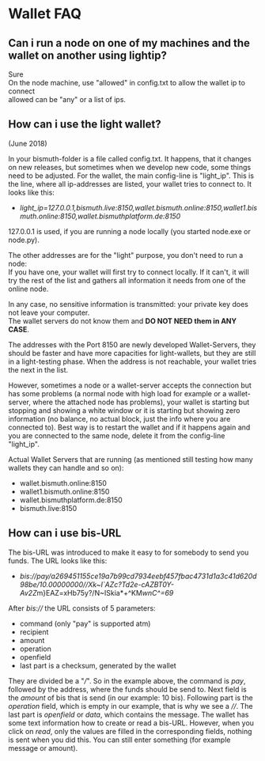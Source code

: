 # Wallet FAQ

## Can i run a node on one of my machines and the wallet on another using lightip?

Sure  
On the node machine, use "allowed" in config.txt to allow the wallet ip to connect  
allowed can be "any" or a list of ips.

## How can i use the light wallet?

(June 2018)

In your bismuth-folder is a file called config.txt. It happens, that it changes on new releases, but sometimes when we develop new code, some things need to be adjusted.
For the wallet, the main config-line is "light_ip". This is the line, where all ip-addresses are listed, your wallet tries to connect to.
It looks like this:
- *light_ip=127.0.0.1,bismuth.live:8150,wallet.bismuth.online:8150,wallet1.bismuth.online:8150,wallet.bismuthplatform.de:8150*

127.0.0.1 is used, if you are running a node locally (you started node.exe or node.py).

The other addresses are for the "light" purpose, you don't need to run a node:  
If you have one, your wallet will first try to connect locally. If it can't, it will try the rest of the list and gathers all information it needs from one of the online node.  
 
In any case, no sensitive information is transmitted: your private key does not leave your computer.  
The wallet servers do not know them and **DO NOT NEED them in ANY CASE**.

The addresses with the Port 8150 are newly developed Wallet-Servers, they should be faster and have more capacities for light-wallets, but they are still in a light-testing phase.
When the address is not reachable, your wallet tries the next in the list.

However, sometimes a node or a wallet-server accepts the connection but has some problems (a normal node with high load for example or a wallet-server, where the attached node has problems),
your wallet is starting but stopping and showing a white window or it is starting but showing zero information (no balance, no actual block, just the info where you are connected to).
Best way is to restart the wallet and if it happens again and you are connected to the same node, delete it from the config-line "light_ip".

Actual Wallet Servers that are running (as mentioned still testing how many wallets they can handle and so on):
* wallet.bismuth.online:8150
* wallet1.bismuth.online:8150
* wallet.bismuthplatform.de:8150
* bismuth.live:8150

## How can i use bis-URL

The bis-URL was introduced to make it easy to for somebody to send you funds. The URL looks like this:
- *bis://pay/a269451155ce19a7b99cd7934eebf457fbac4731d1a3c41d620d98be/10.00000000//Xk~I`AZc?Td2e-cAZBT0Y-Av2Z*m}EAZ=xHb75y?/N~ISkia*+^KM*wnC^=69*

After *bis://* the URL consists of 5 parameters:
* command (only "pay" is supported atm)
* recipient
* amount
* operation
* openfield
* last part is a checksum, generated by the wallet

They are divided be a "*/*". So in the example above, the command is *pay*, followed by the address, where the funds should be send to. Next field is the *amount* of bis that is send (in our example: 10 bis). Following part is the *operation* field, which is empty in our example, that is why we see a *//*. The last part is *openfield* or *data*, which contains the message.
The wallet has some text information how to create or read a bis-URL. However, when you click on *read*, only the values are filled in the corresponding fields, nothing is sent when you did this. You can still enter something (for example message or amount).

